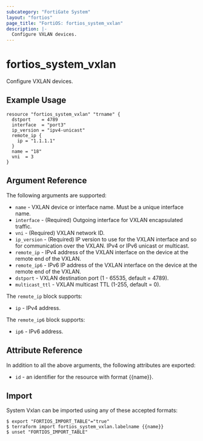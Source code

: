 ```yaml
---
subcategory: "FortiGate System"
layout: "fortios"
page_title: "FortiOS: fortios_system_vxlan"
description: |-
  Configure VXLAN devices.
---
```


# fortios_system_vxlan
Configure VXLAN devices.

## Example Usage

```hcl
resource "fortios_system_vxlan" "trname" {
  dstport    = 4789
  interface  = "port3"
  ip_version = "ipv4-unicast"
  remote_ip {
    ip = "1.1.1.1"
  }
  name = "18"
  vni  = 3
}
```

## Argument Reference

The following arguments are supported:

* `name` - VXLAN device or interface name. Must be a unique interface name.
* `interface` - (Required) Outgoing interface for VXLAN encapsulated traffic.
* `vni` - (Required) VXLAN network ID.
* `ip_version` - (Required) IP version to use for the VXLAN interface and so for communication over the VXLAN. IPv4 or IPv6 unicast or multicast.
* `remote_ip` - IPv4 address of the VXLAN interface on the device at the remote end of the VXLAN.
* `remote_ip6` - IPv6 IP address of the VXLAN interface on the device at the remote end of the VXLAN.
* `dstport` - VXLAN destination port (1 - 65535, default = 4789).
* `multicast_ttl` - VXLAN multicast TTL (1-255, default = 0).

The `remote_ip` block supports:

* `ip` - IPv4 address.

The `remote_ip6` block supports:

* `ip6` - IPv6 address.


## Attribute Reference

In addition to all the above arguments, the following attributes are exported:
* `id` - an identifier for the resource with format {{name}}.

## Import

System Vxlan can be imported using any of these accepted formats:
```
$ export "FORTIOS_IMPORT_TABLE"="true"
$ terraform import fortios_system_vxlan.labelname {{name}}
$ unset "FORTIOS_IMPORT_TABLE"
```

